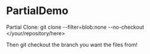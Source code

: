 # PartialDemo

Partial Clone:
git clone --filter=blob:none --no-checkout </your/repository/here>

Then git checkout the branch you want the files from!
